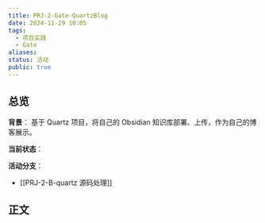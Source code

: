 ```yaml
---
title: PRJ-2-Gate-QuartzBlog
date: 2024-11-29 10:05
tags:
  - 项目实践
  - Gate
aliases: 
status: 活动
public: true
---
```

## 总览

**背景**：
基于 Quartz 项目，将自己的 Obsidian 知识库部署、上传，作为自己的博客展示。

**当前状态**： 


**活动分支**：
- [[PRJ-2-B-quartz 源码处理]]

## 正文


